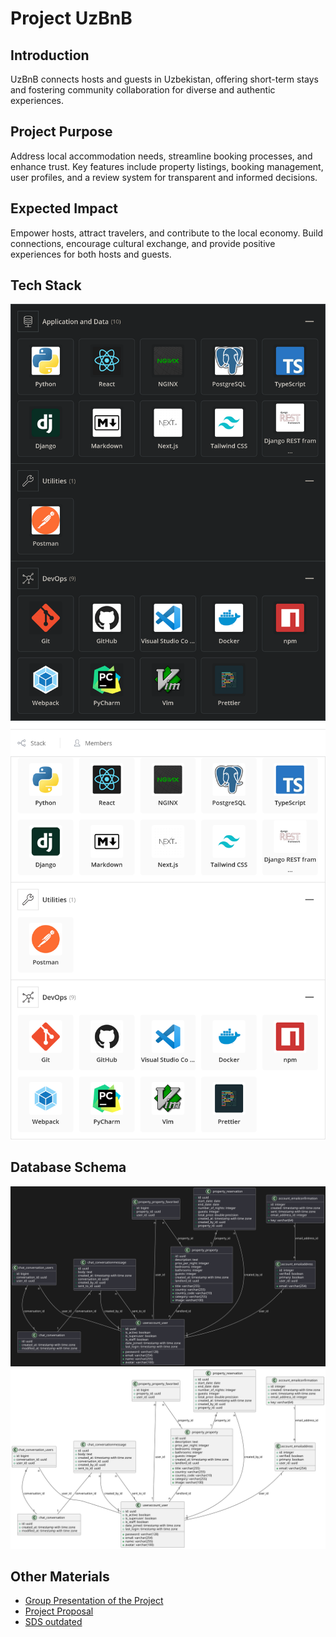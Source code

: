 # Project UzBnB


## Introduction
UzBnB connects hosts and guests in Uzbekistan, offering short-term stays and fostering 
community collaboration for diverse and authentic experiences.


## Project Purpose
Address local accommodation needs, streamline booking processes, and enhance trust. 
Key features include property listings, booking management, user profiles, 
and a review system for transparent and informed decisions.

## Expected Impact
Empower hosts, attract travelers, and contribute to the local economy. 
Build connections, encourage cultural exchange, and provide positive experiences 
for both hosts and guests.

## Tech Stack
![tech-stack](./profile/assets/tech-stack-dark.png#gh-dark-mode-only)
![tech-stack](./profile/assets/tech-stack-light.png#gh-light-mode-only)

## Database Schema
![database-schema](./profile/assets/database-schema-dark.svg#gh-dark-mode-only) 
![database-schema](./profile/assets/database-schema-light.svg#gh-light-mode-only)

## Other Materials
- [Group Presentation of the Project](https://docs.google.com/presentation/d/1wsPwd7aHqezjZOQZX2qo2I8EK6tTnWDwqHxhBX7-QfQ/edit?usp=sharing)
- [Project Proposal](./profile/assets/project-proposal.pdf)
- [SDS outdated](./profile/assets/sds.pdf)
